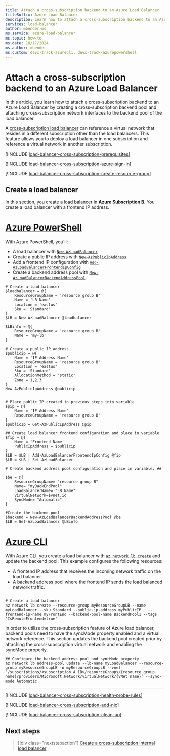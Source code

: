```yaml
---
title: Attach a cross-subscription backend to an Azure Load Balancer
titleSuffix: Azure Load Balancer
description: Learn how to attach a cross-subscription backend to an Azure Load Balancer.
services: load-balancer
author: mbender-ms
ms.service: azure-load-balancer
ms.topic: how-to
ms.date: 10/17/2024
ms.author: mbender
ms.custom: devx-track-azurecli, devx-track-azurepowershell
---
```


# Attach a cross-subscription backend to an Azure Load Balancer
In this article, you learn how to attach a cross-subscription backend to an Azure Load Balancer by creating a cross-subscription backend pool and attaching cross-subscription network interfaces to the backend pool of the load balancer.

A [cross-subscription load balancer](cross-subscription-overview.md) can reference a virtual network that resides in a different subscription other than the load balancers. This feature allows you to deploy a load balancer in one subscription and reference a virtual network in another subscription.

[!INCLUDE [load-balancer-cross-subscription-prerequisites](../../includes/load-balancer-cross-subscription-prerequisites.md)]

[!INCLUDE [load-balancer-cross-subscription-azure-sign-in](../../includes/load-balancer-cross-subscription-azure-sign-in.md)]

[!INCLUDE [load-balancer-cross-subscription-create-resource-group](../../includes/load-balancer-cross-subscription-create-resource-group.md)]

## Create a load balancer 

In this section, you create a load balancer in **Azure Subscription B**. You create a load balancer with a frontend IP address.

# [Azure PowerShell](#tab/azurepowershell)
With Azure PowerShell, you'll:

- A load balancer with [`New-AzLoadBalancer`](/powershell/module/az.network/new-azloadbalancer)
- Create a public IP address with [`New-AzPublicIpAddress`](/powershell/module/az.network/new-azpublicipaddress)
- Add a frontend IP configuration with [`Add-AzLoadBalancerFrontendIpConfig`](/powershell/module/az.network/add-azloadbalancerfrontendipconfig)
- Create a backend address pool with [`New-AzLoadBalancerBackendAddressPool`](/powershell/module/az.network/new-azloadbalancerbackendaddresspool).

```azurepowershell
# Create a load balancer
$loadbalancer = @{
    ResourceGroupName = 'resource group B'
    Name = 'LB Name'
    Location = 'eastus'
    Sku = 'Standard'
}
$LB = New-AzLoadBalancer @loadbalancer

$LBinfo = @{
    ResourceGroupName = 'resource group B'
    Name = 'my-lb'
}

# Create a public IP address
$publicip = @{
    Name = 'IP Address Name'
    ResourceGroupName = 'resource group B'
    Location = 'eastus'
    Sku = 'Standard'
    AllocationMethod = 'static'
    Zone = 1,2,3
}
New-AzPublicIpAddress @publicip


# Place public IP created in previous steps into variable
$pip = @{
    Name = 'IP Address Name'
    ResourceGroupName = 'resource group B'
}
$publicIp = Get-AzPublicIpAddress @pip

## Create load balancer frontend configuration and place in variable
$fip = @{
    Name = 'Frontend Name'
    PublicIpAddress = $publicip
}
$LB = $LB | Add-AzLoadBalancerFrontendIpConfig @fip
$LB = $LB | Set-AzLoadBalancer

# Create backend address pool configuration and place in variable. ##

$be = @{
    ResourceGroupName= "resource group B"
    Name= "myBackEndPool"
    LoadBalancerName= "LB Name"
    VirtualNetwork=$vnet.id
    SyncMode= "Automatic"
}

#Create the backend pool
$backend = New-AzLoadBalancerBackendAddressPool @be
$LB = Get-AzLoadBalancer @LBinfo
```
# [Azure CLI](#tab/azurecli)

With Azure CLI, you create a load balancer with [`az network lb create`](/cli/azure/network/lb#az_network_lb_create) and update the backend pool. This example configures the following resources:

- A frontend IP address that receives the incoming network traffic on the load balancer.
- A backend address pool where the frontend IP sends the load balanced network traffic.

```azurecli

# Create a load balancer
az network lb create --resource-group myResourceGroupLB --name myLoadBalancer --sku Standard --public-ip-address myPublicIP   --frontend-ip-name myFrontEnd --backend-pool-name BackendPool1 --tags 'IsRemoteFrontend=true'

```

In order to utilize the cross-subscription feature of Azure load balancer, backend pools need to have the syncMode property enabled and a virtual network reference. This section updates the backend pool created prior by attaching the cross-subscription virtual network and enabling the syncMode property. 

```azurecli
## Configure the backend address pool and syncMode property
az network lb address-pool update --lb-name myLoadBalancer --resource-group myResourceGroupLB -n myResourceGroupLB --vnet ‘/subscriptions/<subscription A ID>/resourceGroups/{resource group name}/providers/Microsoft.Network/virtualNetwork/{VNet name}’ --sync-mode Automatic
```

---

[!INCLUDE [load-balancer-cross-subscription-health-probe-rules](../../includes/load-balancer-cross-subscription-health-probe-rules.md)]

[!INCLUDE [load-balancer-cross-subscription-add-nic](../../includes/load-balancer-cross-subscription-add-nic.md)]

[!INCLUDE [load-balancer-cross-subscription-clean-up](../../includes/load-balancer-cross-subscription-clean-up.md)]

## Next steps

> [!div class="nextstepaction"]
> [Create a cross-subscription internal load balancer](./cross-subscription-how-to-internal-load-balancer.md)
